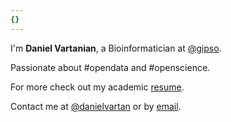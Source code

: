 ```yaml
---
{}
---
```


I'm **Daniel Vartanian**, a Bioinformatician at [@gipso](http://each.usp.br/gipso).

Passionate about #opendata and #openscience.

For more check out my academic [resume].

Contact me at [@danielvartan] or by [email].

[resume]: https://orcid.org/0000-0001-7782-759X
[@danielvartan]: https://twitter.com/danielvartan
[email]: mailto:danvartan@gmail.com
